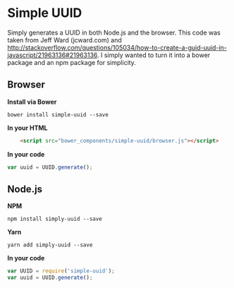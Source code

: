 Simple UUID
===========

Simply generates a UUID in both Node.js and the browser.  This code was taken from Jeff Ward (jcward.com) and http://stackoverflow.com/questions/105034/how-to-create-a-guid-uuid-in-javascript/21963136#21963136.  I simply wanted to turn it into a bower package and an npm package for simplicity.

## Browser

**Install via Bower**

```
bower install simple-uuid --save
```

**In your HTML**

```html
    <script src="bower_components/simple-uuid/browser.js"></script>
```

**In your code**
```javascript
var uuid = UUID.generate();
```

## Node.js

**NPM**

```
npm install simply-uuid --save
```

**Yarn**

```
yarn add simply-uuid --save
```

**In your code**
```javascript
var UUID = require('simple-uuid');
var uuid = UUID.generate();
```

